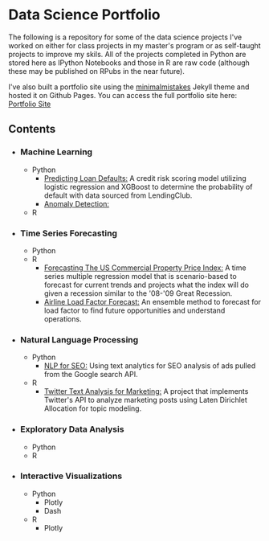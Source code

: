 # Data Science Portfolio

The following is a repository for some of the data science projects I've worked on either for class projects in my master's program or as self-taught projects to improve my skils. All of the projects completed in Python are stored here as IPython Notebooks and those in R are raw code (although these may be published on RPubs in the near future). 

I've also built a portfolio site using the [minimalmistakes](https://mmistakes.github.io/minimal-mistakes/) Jekyll theme and hosted it on Github Pages. You can access the full portfolio site here: [Portfolio Site](https://sstringer00100.github.io/portfolio/)


## Contents 

- ### Machine Learning
  - Python
    - [Predicting Loan Defaults:]() A credit risk scoring model utilizing logistic regression and XGBoost to determine the probability of default with data sourced from LendingClub.
    - [Anomaly Detection:]()  
  - R  
- ### Time Series Forecasting
  - Python
  - R
    - [Forecasting The US Commercial Property Price Index:](https://github.com/sstringer00100/Time-Series-Multiple-Regression-in-R) A time series multiple regression model that is scenario-based to forecast for current trends and projects what the index will do given a recession similar to the '08-'09 Great Recession.
    - [Airline Load Factor Forecast:]() An ensemble method to forecast for load factor to find future opportunities and understand operations. 
- ### Natural Language Processing
  - Python 
    - [NLP for SEO:]() Using text analytics for SEO analysis of ads pulled from the Google search API.
  - R 
    - [Twitter Text Analysis for Marketing:]() A project that implements Twitter's API to analyze marketing posts using Laten Dirichlet Allocation for topic modeling. 
- ### Exploratory Data Analysis
  - Python
  - R
- ### Interactive Visualizations
  - Python 
    - Plotly 
    - Dash
  - R
    - Plotly
  


